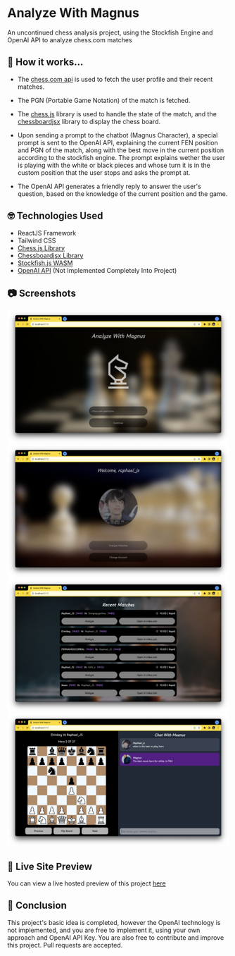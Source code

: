 # Analyze With Magnus
An uncontinued chess analysis project, using the Stockfish Engine and OpenAI API to analyze chess.com matches

## 🤔 How it works...
* The [chess.com api](https://chess.com/developers) is used to fetch the user profile and their recent matches.
  
* The PGN (Portable Game Notation) of the match is fetched.
  
* The [chess.js](https://www.npmjs.com/package/chess.js) library is used to handle the state of the match, and the [chessboardjsx](https://www.npmjs.com/package/chessboardjsx) library to display the chess board.
  
* Upon sending a prompt to the chatbot (Magnus Character), a special prompt is sent to the OpenAI API, explaining the current FEN position and PGN of the match, along with the best move in the current position according to the stockfish engine. The prompt explains wether the user is playing with the white or black pieces and whose turn it is in the custom position that the user stops and asks the prompt at.
  
* The OpenAI API generates a friendly reply to answer the user's question, based on the knowledge of the current position and the game.

## 🤓 Technologies Used
* ReactJS Framework
* Tailwind CSS
* [Chess.js Library](https://www.npmjs.com/package/chess.js)
* [Chessboardjsx Library](https://www.npmjs.com/package/chessboardjsx)
* [Stockfish.js WASM](https://github.com/nmrugg/stockfish.js)
* [OpenAI API](https://openai.com/) (Not Implemented Completely Into Project)
  
## 📷 Screenshots
![Screenshot 1](Screenshots/Screenshot1.png)
![Screenshot 2](Screenshots/Screenshot2.png)
![Screenshot 3](Screenshots/Screenshot3.png)
![Screenshot 4](Screenshots/Screenshot4.png)

## 👀 Live Site Preview
You can view a live hosted preview of this project [here](https://analyze-with-magnus-preview.netlify.app/)

## 🌻 Conclusion
This project's basic idea is completed, however the OpenAI technology is not implemented, and you are free to implement it, using your own approach and OpenAI API Key. You are also free to contribute and improve this project. Pull requests are accepted.
